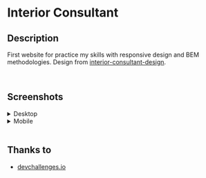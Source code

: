 # Interior Consultant
## Description
First website for practice my skills with responsive design and BEM methodologies. Design from [interior-consultant-design](https://devchallenges.io/challenges/Jymh2b2FyebRTUljkNcb).

<br>

## Screenshots
<details>
  <summary style="font-size: 14px">Desktop</summary>

  ![interior-consultant screenshot](img/interior-consultant.png)
</details>

<details>
  <summary style="font-size: 14px">Mobile</summary>

  <div style="display: flex; width: 100%;">
    <img style="width: 50%" src="img/interior-consultant-mobile.png" alt="interior-consultant screenshot mobile" />
    <img style="width: 50%" src="img/interior-consultant-mobile-menu.png" alt="interior-consultant screenshot mobile" />
  </div>
</details>

<br>

## Thanks to
- [devchallenges.io](https://devchallenges.io/)
